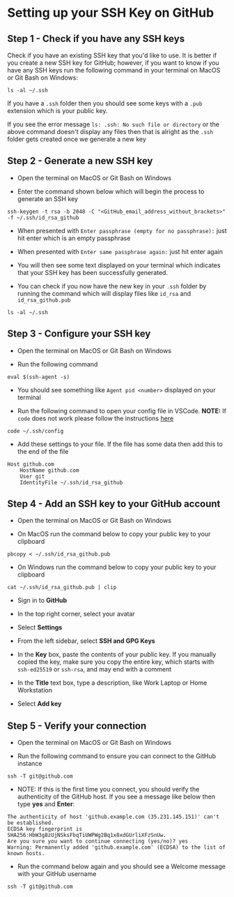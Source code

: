 # Setting up your SSH Key on GitHub

## Step 1 - Check if you have any SSH keys

Check if you have an existing SSH key that you'd like to use. It is better if you create a new SSH key for GitHub; however, if you want to know if you have any SSH keys run the following command in your terminal on MacOS or Git Bash on Windows:

```shell
ls -al ~/.ssh
```

If you have a `.ssh` folder then you should see some keys with a `.pub` extension which is your public key.

If you see the error message `ls: .ssh: No such file or directory` or the above command doesn't display any files then that is alright as the `.ssh` folder gets created once we generate a new key

## Step 2 - Generate a new SSH key

- Open the terminal on MacOS or Git Bash on Windows

- Enter the command shown below which will begin the process to generate an SSH key

```shell
ssh-keygen -t rsa -b 2048 -C "<GitHub_email_address_without_brackets>" -f ~/.ssh/id_rsa_github
```

- When presented with `Enter passphrase (empty for no passphrase):` just hit enter which is an empty passphrase

- When presented with `Enter same passphrase again:` just hit enter again

- You will then see some text displayed on your terminal which indicates that your SSH key has been successfully generated.

- You can check if you now have the new key in your `.ssh` folder by running the command which will display files like `id_rsa` and `id_rsa_github.pub`

```shell
ls -al ~/.ssh
```

## Step 3 - Configure your SSH key

- Open the terminal on MacOS or Git Bash on Windows

- Run the following command

```shell
eval $(ssh-agent -s)
```

- You should see something like `Agent pid <number>` displayed on your terminal

- Run the following command to open your config file in VSCode. **NOTE:** If `code` does not work please follow the instructions [here](https://code.visualstudio.com/docs/setup/mac#_launching-from-the-command-line)

```shell
code ~/.ssh/config
```

- Add these settings to your file. If the file has some data then add this to the end of the file

```
Host github.com
	HostName github.com
	User git
	IdentityFile ~/.ssh/id_rsa_github
```

## Step 4 - Add an SSH key to your GitHub account

- Open the terminal on MacOS or Git Bash on Windows

- On MacOS run the command below to copy your public key to your clipboard

```shell
pbcopy < ~/.ssh/id_rsa_github.pub
```

- On Windows run the command below to copy your public key to your clipboard

```shell
cat ~/.ssh/id_rsa_github.pub | clip
```

- Sign in to **GitHub**

- In the top right corner, select your avatar

- Select **Settings**

- From the left sidebar, select **SSH and GPG Keys**

- In the **Key** box, paste the contents of your public key. If you manually copied the key, make sure you copy the entire key, which starts with `ssh-ed25519` or `ssh-rsa`, and may end with a comment

- In the **Title** text box, type a description, like Work Laptop or Home Workstation

- Select **Add key**

## Step 5 - Verify your connection

- Open the terminal on MacOS or Git Bash on Windows

- Run the following command to ensure you can connect to the GitHub instance

```shell
ssh -T git@github.com
```

- NOTE: If this is the first time you connect, you should verify the authenticity of the GitHub host. If you see a message like below then type **yes** and **Enter**:

```
The authenticity of host 'github.example.com (35.231.145.151)' can't be established.
ECDSA key fingerprint is SHA256:HbW3g8zUjNSksFbqTiUWPWg2Bq1x8xdGUrliXFzSnUw.
Are you sure you want to continue connecting (yes/no)? yes
Warning: Permanently added 'github.example.com' (ECDSA) to the list of known hosts.
```

- Run the command below again and you should see a Welcome message with your GitHub username

```shell
ssh -T git@github.com
```
